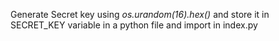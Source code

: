 Generate Secret key using *os.urandom(16).hex()* and store it in SECRET_KEY variable in a python file and import in index.py
